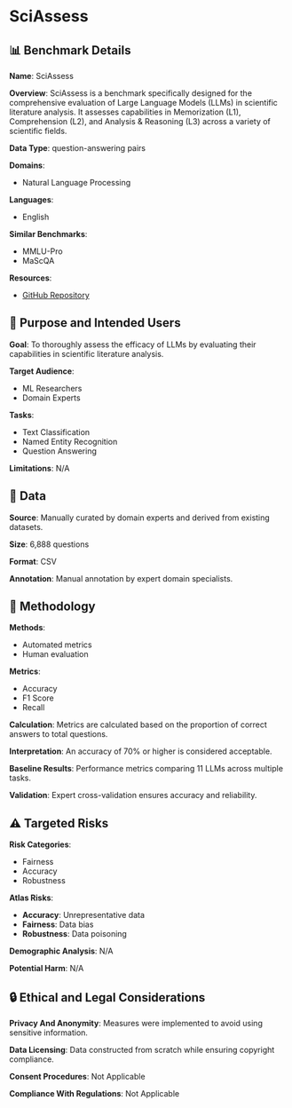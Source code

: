 # SciAssess

## 📊 Benchmark Details

**Name**: SciAssess

**Overview**: SciAssess is a benchmark specifically designed for the comprehensive evaluation of Large Language Models (LLMs) in scientific literature analysis. It assesses capabilities in Memorization (L1), Comprehension (L2), and Analysis & Reasoning (L3) across a variety of scientific fields.

**Data Type**: question-answering pairs

**Domains**:
- Natural Language Processing

**Languages**:
- English

**Similar Benchmarks**:
- MMLU-Pro
- MaScQA

**Resources**:
- [GitHub Repository](https://github.com/sci-assess/SciAssess)

## 🎯 Purpose and Intended Users

**Goal**: To thoroughly assess the efficacy of LLMs by evaluating their capabilities in scientific literature analysis.

**Target Audience**:
- ML Researchers
- Domain Experts

**Tasks**:
- Text Classification
- Named Entity Recognition
- Question Answering

**Limitations**: N/A

## 💾 Data

**Source**: Manually curated by domain experts and derived from existing datasets.

**Size**: 6,888 questions

**Format**: CSV

**Annotation**: Manual annotation by expert domain specialists.

## 🔬 Methodology

**Methods**:
- Automated metrics
- Human evaluation

**Metrics**:
- Accuracy
- F1 Score
- Recall

**Calculation**: Metrics are calculated based on the proportion of correct answers to total questions.

**Interpretation**: An accuracy of 70% or higher is considered acceptable.

**Baseline Results**: Performance metrics comparing 11 LLMs across multiple tasks.

**Validation**: Expert cross-validation ensures accuracy and reliability.

## ⚠️ Targeted Risks

**Risk Categories**:
- Fairness
- Accuracy
- Robustness

**Atlas Risks**:
- **Accuracy**: Unrepresentative data
- **Fairness**: Data bias
- **Robustness**: Data poisoning

**Demographic Analysis**: N/A

**Potential Harm**: N/A

## 🔒 Ethical and Legal Considerations

**Privacy And Anonymity**: Measures were implemented to avoid using sensitive information.

**Data Licensing**: Data constructed from scratch while ensuring copyright compliance.

**Consent Procedures**: Not Applicable

**Compliance With Regulations**: Not Applicable

